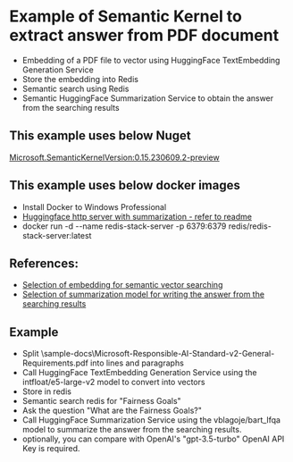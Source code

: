 # Example of Semantic Kernel to extract answer from PDF document
* Embedding of a PDF file to vector using HuggingFace TextEmbedding Generation Service
* Store the embedding into Redis
* Semantic search using Redis
* Semantic HuggingFace Summarization Service to obtain the answer from the searching results

## This example uses below Nuget
[Microsoft.SemanticKernelVersion:0.15.230609.2-preview](https://www.nuget.org/packages/Microsoft.SemanticKernel/0.15.230609.2-preview)

## This example uses below docker images
* Install Docker to Windows Professional
* [Huggingface http server with summarization - refer to readme](https://github.com/leungkimming/hugging-face-http-server-Summarization)
* docker run -d --name redis-stack-server -p 6379:6379 redis/redis-stack-server:latest

## References:
* [Selection of embedding for semantic vector searching](https://blog.metarank.ai/from-zero-to-semantic-search-embedding-model-592e16d94b61)
* [Selection of summarization model for writing the answer from the searching results](https://towardsdatascience.com/long-form-qa-beyond-eli5-an-updated-dataset-and-approach-319cb841aabb)

## Example
* Split \sample-docs\Microsoft-Responsible-AI-Standard-v2-General-Requirements.pdf into lines and paragraphs
* Call HuggingFace TextEmbedding Generation Service using the intfloat/e5-large-v2 model to convert into vectors
* Store in redis
* Semantic search redis for "Fairness Goals"
* Ask the question "What are the Fairness Goals?"
* Call HuggingFace Summarization Service using the vblagoje/bart_lfqa model to summarize the answer from the searching results.
* optionally, you can compare with OpenAI's "gpt-3.5-turbo" OpenAI API Key is required.
